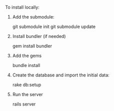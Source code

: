 To install locally:

1. Add the submodule:

    git submodule init
    git submodule update

2. Install bundler (if needed)

    gem install bundler

3. Add the gems

    bundle install 

4. Create the database and import the initial data:

    rake db:setup

5. Run the server

    rails server

